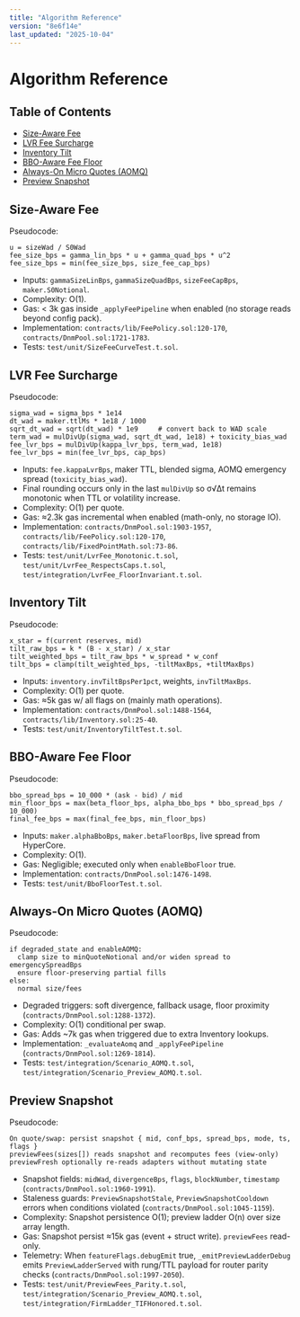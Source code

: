 ```yaml
---
title: "Algorithm Reference"
version: "8e6f14e"
last_updated: "2025-10-04"
---
```


# Algorithm Reference

## Table of Contents

- [Size-Aware Fee](#size-aware-fee)
- [LVR Fee Surcharge](#lvr-fee-surcharge)
- [Inventory Tilt](#inventory-tilt)
- [BBO-Aware Fee Floor](#bbo-aware-fee-floor)
- [Always-On Micro Quotes (AOMQ)](#always-on-micro-quotes-aomq)
- [Preview Snapshot](#preview-snapshot)

## Size-Aware Fee

Pseudocode:

```text
u = sizeWad / S0Wad
fee_size_bps = gamma_lin_bps * u + gamma_quad_bps * u^2
fee_size_bps = min(fee_size_bps, size_fee_cap_bps)
```
- Inputs: `gammaSizeLinBps`, `gammaSizeQuadBps`, `sizeFeeCapBps`, `maker.S0Notional`.
- Complexity: O(1).
- Gas: < 3k gas inside `_applyFeePipeline` when enabled (no storage reads beyond config pack).
- Implementation: `contracts/lib/FeePolicy.sol:120-170`, `contracts/DnmPool.sol:1721-1783`.
- Tests: `test/unit/SizeFeeCurveTest.t.sol`.

## LVR Fee Surcharge

Pseudocode:

```text
sigma_wad = sigma_bps * 1e14
dt_wad = maker.ttlMs * 1e18 / 1000
sqrt_dt_wad = sqrt(dt_wad) * 1e9     # convert back to WAD scale
term_wad = mulDivUp(sigma_wad, sqrt_dt_wad, 1e18) + toxicity_bias_wad
fee_lvr_bps = mulDivUp(kappa_lvr_bps, term_wad, 1e18)
fee_lvr_bps = min(fee_lvr_bps, cap_bps)
```
- Inputs: `fee.kappaLvrBps`, maker TTL, blended sigma, AOMQ emergency spread (`toxicity_bias_wad`).
- Final rounding occurs only in the last `mulDivUp` so σ√Δt remains monotonic when TTL or volatility increase.
- Complexity: O(1) per quote.
- Gas: ≈2.3k gas incremental when enabled (math-only, no storage IO).
- Implementation: `contracts/DnmPool.sol:1903-1957`, `contracts/lib/FeePolicy.sol:120-170`, `contracts/lib/FixedPointMath.sol:73-86`.
- Tests: `test/unit/LvrFee_Monotonic.t.sol`, `test/unit/LvrFee_RespectsCaps.t.sol`, `test/integration/LvrFee_FloorInvariant.t.sol`.

## Inventory Tilt

Pseudocode:

```text
x_star = f(current reserves, mid)
tilt_raw_bps = k * (B - x_star) / x_star
tilt_weighted_bps = tilt_raw_bps * w_spread * w_conf
tilt_bps = clamp(tilt_weighted_bps, -tiltMaxBps, +tiltMaxBps)
```
- Inputs: `inventory.invTiltBpsPer1pct`, weights, `invTiltMaxBps`.
- Complexity: O(1) per quote.
- Gas: ≈5k gas w/ all flags on (mainly math operations).
- Implementation: `contracts/DnmPool.sol:1488-1564`, `contracts/lib/Inventory.sol:25-40`.
- Tests: `test/unit/InventoryTiltTest.t.sol`.

## BBO-Aware Fee Floor

Pseudocode:

```text
bbo_spread_bps = 10_000 * (ask - bid) / mid
min_floor_bps = max(beta_floor_bps, alpha_bbo_bps * bbo_spread_bps / 10_000)
final_fee_bps = max(final_fee_bps, min_floor_bps)
```
- Inputs: `maker.alphaBboBps`, `maker.betaFloorBps`, live spread from HyperCore.
- Complexity: O(1).
- Gas: Negligible; executed only when `enableBboFloor` true.
- Implementation: `contracts/DnmPool.sol:1476-1498`.
- Tests: `test/unit/BboFloorTest.t.sol`.

## Always-On Micro Quotes (AOMQ)

Pseudocode:

```text
if degraded_state and enableAOMQ:
  clamp size to minQuoteNotional and/or widen spread to emergencySpreadBps
  ensure floor-preserving partial fills
else:
  normal size/fees
```
- Degraded triggers: soft divergence, fallback usage, floor proximity (`contracts/DnmPool.sol:1288-1372`).
- Complexity: O(1) conditional per swap.
- Gas: Adds ~7k gas when triggered due to extra Inventory lookups.
- Implementation: `_evaluateAomq` and `_applyFeePipeline` (`contracts/DnmPool.sol:1269-1814`).
- Tests: `test/integration/Scenario_AOMQ.t.sol`, `test/integration/Scenario_Preview_AOMQ.t.sol`.

## Preview Snapshot

Pseudocode:

```text
On quote/swap: persist snapshot { mid, conf_bps, spread_bps, mode, ts, flags }
previewFees(sizes[]) reads snapshot and recomputes fees (view-only)
previewFresh optionally re-reads adapters without mutating state
```
- Snapshot fields: `midWad`, `divergenceBps`, `flags`, `blockNumber`, `timestamp` (`contracts/DnmPool.sol:1960-1991`).
- Staleness guards: `PreviewSnapshotStale`, `PreviewSnapshotCooldown` errors when conditions violated (`contracts/DnmPool.sol:1045-1159`).
- Complexity: Snapshot persistence O(1); preview ladder O(n) over size array length.
- Gas: Snapshot persist ≈15k gas (event + struct write). `previewFees` read-only.
- Telemetry: When `featureFlags.debugEmit` true, `_emitPreviewLadderDebug` emits `PreviewLadderServed` with rung/TTL payload for router parity checks (`contracts/DnmPool.sol:1997-2050`).
- Tests: `test/unit/PreviewFees_Parity.t.sol`, `test/integration/Scenario_Preview_AOMQ.t.sol`, `test/integration/FirmLadder_TIFHonored.t.sol`.
